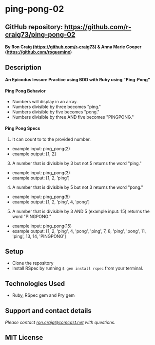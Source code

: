 # ping-pong-02

## GitHub repository: https://github.com/r-craig73/ping-pong-02

#### By Ron Craig (https://github.com/r-craig73) & Anna Marie Cooper (https://github.com/rogueminx)

## Description
#### An Epicodus lesson: Practice using BDD with Ruby using "Ping-Pong"

#### Ping Pong Behavior
* Numbers will display in an array.
* Numbers divisible by three becomes "ping."
* Numbers divisible by five becomes "pong."
* Numbers divisible by three AND five becomes "PINGPONG."

#### Ping Pong Specs
1. It can count to to the provided number.
  * example input: ping_pong(2)
  * example output: [1, 2]
3. A number that is divisible by 3 but not 5 returns the word "ping."
  * example input: ping_pong(3)
  * example output: [1, 2, 'ping']
4. A number that is divisible by 5 but not 3 returns the word "pong."
  * example input: ping_pong(5)
  * example output: [1, 2, 'ping', 4, 'pong']
5. A number that is divisible by 3 AND 5 (example input: 15) returns the word "PINGPONG."
  * example input: ping_pong(15)
  * example output: [1, 2, 'ping', 4, 'pong', 'ping', 7, 8, 'ping', 'pong', 11, 'ping', 13, 14, 'PINGPONG']

## Setup
* Clone the repository
* Install RSpec by running `$ gem install rspec` from your terminal.

## Technologies Used
* Ruby, RSpec gem and Pry gem

## Support and contact details
_Please contact ron.craig@comcast.net with questions._

## MIT License
